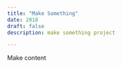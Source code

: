 ```yaml
---
title: "Make Something"
date: 2018
draft: false
description: make something project 

---
```


Make content
